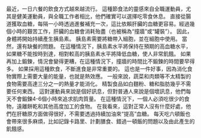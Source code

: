 最近，一日六餐的飲食方式越來越流行。
這種節食法的靈感來自全職運動員，尤其是健美運動員，與全職工作者相比，他們確實可以選擇吃零食休息。
直接從腸道獲取血糖，每隔一小時透過進餐補充一次，這比依賴肝臟的血糖更容易。經過幾個小時的艱苦工作，肝臟的血糖會消耗殆盡（也被稱為“撞牆”或“罐裝”）。
因此，身體將開始持續產生胰島素。
胰島素需要將糖帶入細胞，並在細胞中使用。
當然，還有缺餐的問題。
在這種情況下，胰島素水平將保持在預期的高血糖水平，如果糖不能按時到達，相對較高的胰島素水平將降低血糖，使人非常飢餓。
如果再加上鍛鍊，情況會變得更糟，在這種情況下，撞牆的時間比不鍛鍊的時間要早得多。
如果採用這種飲食，不斷進食是非常重要的。
這也是一件好事，因為消化食物實際上需要大量的能量，也就是熱效應。
一般來說，蔬菜和肉類等不太精製的食物需要高達三分之一的熱量才能消化。
精製食品如白麵粉、糖和脂肪幾乎不需要任何東西。
這對運動員來說是個好訊息，但對普通人來說是個壞訊息，他們每天不會鍛鍊4-6個小時來追求肌肉質量。
在這種情況下，一個人必須吃很少的食物，遠離餅乾和其他高度加工的食物。
在我看來，這對正常人沒有什麼好處，他們在肝糖原方面做得很好，不需要透過持續加油來“提高”血糖。
每天吃六頓飯也會帶來很多麻煩，比如記錄卡路里、計劃膳食、錯過一頓飯的問題以及由此產生的飢餓感。